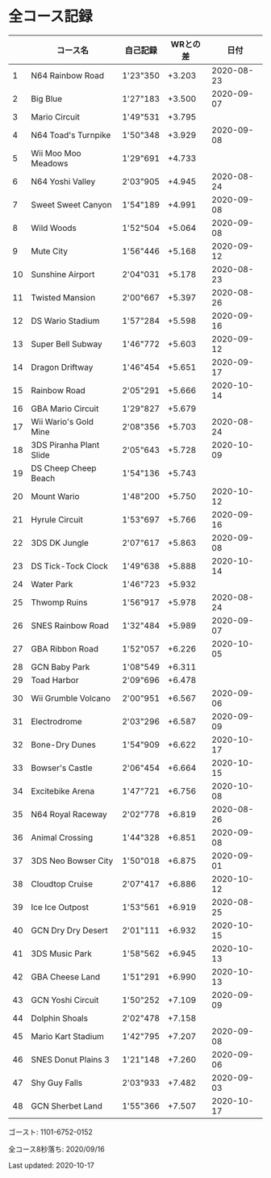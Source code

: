 # 全コース記録

||コース名|自己記録|WRとの差|日付
|--|--|--|--|--|
|1|N64 Rainbow Road|1'23"350|+3.203|2020-08-23|
|2|Big Blue|1'27"183|+3.500|2020-09-07|
|3|Mario Circuit|1'49"531|+3.795||
|4|N64 Toad's Turnpike|1'50"348|+3.929|2020-09-08|
|5|Wii Moo Moo Meadows|1'29"691|+4.733||
|6|N64 Yoshi Valley|2'03"905|+4.945|2020-08-24|
|7|Sweet Sweet Canyon|1'54"189|+4.991|2020-09-08|
|8|Wild Woods|1'52"504|+5.064|2020-09-08|
|9|Mute City|1'56"446|+5.168|2020-09-12|
|10|Sunshine Airport|2'04"031|+5.178|2020-08-23|
|11|Twisted Mansion|2'00"667|+5.397|2020-08-26|
|12|DS Wario Stadium|1'57"284|+5.598|2020-09-16|
|13|Super Bell Subway|1'46"772|+5.603|2020-09-12|
|14|Dragon Driftway|1'46"454|+5.651|2020-09-17|
|15|Rainbow Road|2'05"291|+5.666|2020-10-14|
|16|GBA Mario Circuit|1'29"827|+5.679||
|17|Wii Wario's Gold Mine|2'08"356|+5.703|2020-08-24|
|18|3DS Piranha Plant Slide|2'05"643|+5.728|2020-10-09|
|19|DS Cheep Cheep Beach|1'54"136|+5.743||
|20|Mount Wario|1'48"200|+5.750|2020-10-12|
|21|Hyrule Circuit|1'53"697|+5.766|2020-09-16|
|22|3DS DK Jungle|2'07"617|+5.863|2020-09-08|
|23|DS Tick-Tock Clock|1'49"638|+5.888|2020-10-14|
|24|Water Park|1'46"723|+5.932||
|25|Thwomp Ruins|1'56"917|+5.978|2020-08-24|
|26|SNES Rainbow Road|1'32"484|+5.989|2020-09-07|
|27|GBA Ribbon Road|1'52"057|+6.226|2020-10-05|
|28|GCN Baby Park|1'08"549|+6.311||
|29|Toad Harbor|2'09"696|+6.478||
|30|Wii Grumble Volcano|2'00"951|+6.567|2020-09-06|
|31|Electrodrome|2'03"296|+6.587|2020-09-09|
|32|Bone-Dry Dunes|1'54"909|+6.622|2020-10-17|
|33|Bowser's Castle|2'06"454|+6.664|2020-10-15|
|34|Excitebike Arena|1'47"721|+6.756|2020-10-08|
|35|N64 Royal Raceway|2'02"778|+6.819|2020-08-26|
|36|Animal Crossing|1'44"328|+6.851|2020-09-08|
|37|3DS Neo Bowser City|1'50"018|+6.875|2020-09-01|
|38|Cloudtop Cruise|2'07"417|+6.886|2020-10-12|
|39|Ice Ice Outpost|1'53"561|+6.919|2020-08-25|
|40|GCN Dry Dry Desert|2'01"111|+6.932|2020-10-15|
|41|3DS Music Park|1'58"562|+6.945|2020-10-13|
|42|GBA Cheese Land|1'51"291|+6.990|2020-10-13|
|43|GCN Yoshi Circuit|1'50"252|+7.109|2020-09-09|
|44|Dolphin Shoals|2'02"478|+7.158||
|45|Mario Kart Stadium|1'42"795|+7.207|2020-09-08|
|46|SNES Donut Plains 3|1'21"148|+7.260|2020-09-06|
|47|Shy Guy Falls|2'03"933|+7.482|2020-09-03|
|48|GCN Sherbet Land|1'55"366|+7.507|2020-10-17|

ゴースト: 1101-6752-0152

全コース8秒落ち: 2020/09/16

Last updated: 2020-10-17
